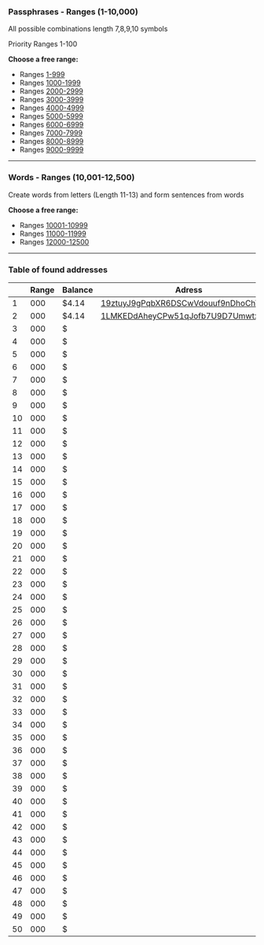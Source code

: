### Passphrases - Ranges (1-10,000)
All possible combinations length 7,8,9,10 symbols</br>

Priority Ranges 1-100

**Choose a free range:**</br>

- Ranges [1-999](https://github.com/phrutis/Passphrases/blob/main/Others/1-999.md)
- Ranges [1000-1999](https://github.com/phrutis/Passphrases/blob/main/Others/1000-1999.md)
- Ranges [2000-2999](https://github.com/phrutis/Passphrases/blob/main/Others/2000-2999.md)
- Ranges [3000-3999](https://github.com/phrutis/Passphrases/blob/main/Others/3000-3999.md)
- Ranges [4000-4999](https://github.com/phrutis/Passphrases/blob/main/Others/4000-4999.md)
- Ranges [5000-5999](https://github.com/phrutis/Passphrases/blob/main/Others/5000-5999.md)
- Ranges [6000-6999](https://github.com/phrutis/Passphrases/blob/main/Others/6000-6999.md)
- Ranges [7000-7999](https://github.com/phrutis/Passphrases/blob/main/Others/7000-7999.md)
- Ranges [8000-8999](https://github.com/phrutis/Passphrases/blob/main/Others/8000-8999.md)
- Ranges [9000-9999](https://github.com/phrutis/Passphrases/blob/main/Others/9000-9999.md)
<hr>

### Words - Ranges (10,001-12,500) 

Create words from letters (Length 11-13) and form sentences from words</br>

**Choose a free range:**</br>
- Ranges [10001-10999](https://github.com/phrutis/Passphrases/blob/main/Others/10001-10999.md)
- Ranges [11000-11999](https://github.com/phrutis/Passphrases/blob/main/Others/11000-11999.md)
- Ranges [12000-12500](https://github.com/phrutis/Passphrases/blob/main/Others/12000-12500.md)
<hr>


### Table of found addresses

|     | Range | Balance | Adress         | Date       |
|-----|:------|--------|----------------|------------|
| 1   | 000   | $4.14  | [19ztuyJ9gPqbXR6DSCwVdouuf9nDhoChY3](https://www.blockchain.com/btc/address/19ztuyJ9gPqbXR6DSCwVdouuf9nDhoChY3) | 10.07.2022 |
| 2   | 000   | $4.14  | [1LMKEDdAheyCPw51qJofb7U9D7UmwtxNWn](https://www.blockchain.com/btc/address/1LMKEDdAheyCPw51qJofb7U9D7UmwtxNWn) | 10.07.2022 |
| 3   | 000   | $  |  | 00.00.2022 |
| 4   | 000   | $  |  | 00.00.2022 |
| 5   | 000   | $  |  | 00.00.2022 |
| 6   | 000   | $  |  | 00.00.2022 |
| 7   | 000   | $  |  | 00.00.2022 |
| 8   | 000   | $  |  | 00.00.2022 |
| 9   | 000   | $  |  | 00.00.2022 |
| 10  | 000   | $  |  | 00.00.2022 |
| 11  | 000   | $  |  | 00.00.2022 |
| 12  | 000   | $  |  | 00.00.2022 |
| 13  | 000   | $  |  | 00.00.2022 |
| 14  | 000   | $  |  | 00.00.2022 |
| 15  | 000   | $  |  | 00.00.2022 |
| 16  | 000   | $  |  | 00.00.2022 |
| 17  | 000   | $  |  | 00.00.2022 |
| 18  | 000   | $  |  | 00.00.2022 |
| 19  | 000   | $  |  | 00.00.2022 |
| 20  | 000   | $  |  | 00.00.2022 |
| 21  | 000   | $  |  | 00.00.2022 |
| 22  | 000   | $  |  | 00.00.2022 |
| 23  | 000   | $  |  | 00.00.2022 |
| 24  | 000   | $  |  | 00.00.2022 |
| 25  | 000   | $  |  | 00.00.2022 |
| 26  | 000   | $  |  | 00.00.2022 |
| 27  | 000   | $  |  | 00.00.2022 |
| 28  | 000   | $  |  | 00.00.2022 |
| 29  | 000   | $  |  | 00.00.2022 |
| 30  | 000   | $  |  | 00.00.2022 |
| 31  | 000   | $  |  | 00.00.2022 |
| 32  | 000   | $  |  | 00.00.2022 |
| 33  | 000   | $  |  | 00.00.2022 |
| 34  | 000   | $  |  | 00.00.2022 |
| 35  | 000   | $  |  | 00.00.2022 |
| 36  | 000   | $  |  | 00.00.2022 |
| 37  | 000   | $  |  | 00.00.2022 |
| 38  | 000   | $  |  | 00.00.2022 |
| 39  | 000   | $  |  | 00.00.2022 |
| 40  | 000   | $  |  | 00.00.2022 |
| 41  | 000   | $  |  | 00.00.2022 |
| 42  | 000   | $  |  | 00.00.2022 |
| 43  | 000   | $  |  | 00.00.2022 |
| 44  | 000   | $  |  | 00.00.2022 |
| 45  | 000   | $  |  | 00.00.2022 |
| 46  | 000   | $  |  | 00.00.2022 |
| 47  | 000   | $  |  | 00.00.2022 |
| 48  | 000   | $  |  | 00.00.2022 |
| 49  | 000   | $  |  | 00.00.2022 |
| 50  | 000   | $  |  | 00.00.2022 |


